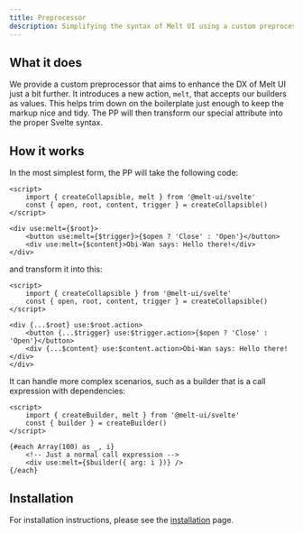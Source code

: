 ```yaml
---
title: Preprocessor
description: Simplifying the syntax of Melt UI using a custom preprocessor.
---
```


## What it does

We provide a custom preprocessor that aims to enhance the DX of Melt UI just a bit further. It
introduces a new action, `melt`, that accepts our builders as values. This helps trim down on the
boilerplate just enough to keep the markup nice and tidy. The PP will then transform our special
attribute into the proper Svelte syntax.

## How it works

In the most simplest form, the PP will take the following code:

```svelte
<script>
	import { createCollapsible, melt } from '@melt-ui/svelte'
	const { open, root, content, trigger } = createCollapsible()
</script>

<div use:melt={$root}>
	<button use:melt={$trigger}>{$open ? 'Close' : 'Open'}</button>
	<div use:melt={$content}>Obi-Wan says: Hello there!</div>
</div>
```

and transform it into this:

```svelte
<script>
	import { createCollapsible } from '@melt-ui/svelte'
	const { open, root, content, trigger } = createCollapsible()
</script>

<div {...$root} use:$root.action>
	<button {...$trigger} use:$trigger.action>{$open ? 'Close' : 'Open'}</button>
	<div {...$content} use:$content.action>Obi-Wan says: Hello there!</div>
</div>
```

It can handle more complex scenarios, such as a builder that is a call expression with dependencies:

```svelte
<script>
	import { createBuilder, melt } from '@melt-ui/svelte'
	const { builder } = createBuilder()
</script>

{#each Array(100) as _, i}
	<!-- Just a normal call expression -->
	<div use:melt={$builder({ arg: i })} />
{/each}
```

## Installation

For installation instructions, please see the [installation](/docs/installation) page.
